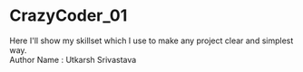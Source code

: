 # CrazyCoder_01
Here I'll show my skillset which I use to make any project clear and simplest way.  <br> 
Author Name : Utkarsh Srivastava 
